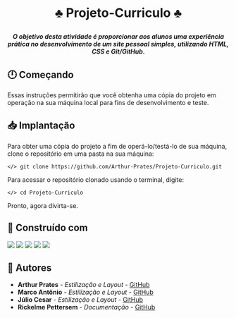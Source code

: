 # <p align="center">♣️ Projeto-Curriculo ♣️</p>

<b><em><p align="center">  O objetivo desta atividade é proporcionar aos alunos
uma experiência prática no desenvolvimento de um
site pessoal simples, utilizando HTML, CSS e
Git/GitHub. </p></em></b>


## 🕛 Começando

Essas instruções permitirão que você obtenha uma cópia do projeto em operação na sua máquina local para fins de desenvolvimento e teste.

## 📥 Implantação

Para obter uma cópia do projeto a fim de operá-lo/testá-lo de sua máquina, clone o repositório em uma pasta na sua máquina:

```
</> git clone https://github.com/Arthur-Prates/Projeto-Curriculo.git
```
Para acessar o repositório clonado usando o terminal, digite:
```
</> cd Projeto-Curriculo
```
Pronto, agora divirta-se.

## 🔧 Construído com

<div> 
  <a href="https://github.com/Arthur-Prates/Projeto-Curriculo" target="_blank"><img src="https://img.shields.io/badge/GitHub-100000?style=for-the-badge&logo=github&logoColor=white" target="_blank"></a>
  <a href="" target="_blank"><img src="https://img.shields.io/badge/CSS-239120?&style=for-the-badge&logo=css3&logoColor=white" target="_blank"></a>
 	<a href="" target="_blank"><img src="https://img.shields.io/badge/HTML-239120?style=for-the-badge&logo=html5&logoColor=white" target="_blank"></a>
  <a href="https://getbootstrap.com/docs/5.1/getting-started/introduction/" target="_blank"><img src="https://img.shields.io/badge/Bootstrap-563D7C?style=for-the-badge&logo=bootstrap&logoColor=white" target="_blank"></a> 
  <a href="https://code.visualstudio.com" target="_blank"><img src="https://img.shields.io/badge/Visual_Studio_Code-0078D4?style=for-the-badge&logo=visual%20studio%20code&logoColor=white" target="_blank"></a> 
  
</div>

## 👥 Autores

* **Arthur Prates** - *Estilização e Layout* - [GitHub](https://github.com/Arthur-Prates)
* **Marco Antônio** - *Estilização e Layout* - [GitHub](https://github.com/MarcoAntonioNobre)
* **Júlio Cesar** - *Estilização e Layout* - [GitHub](https://github.com/CBUMdino1)
* **Rickelme Pettersem** - *Documentação* - [GitHub](https://github.com/rickelmeribeiro)
